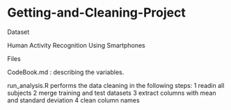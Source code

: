 # Getting-and-Cleaning-Project

Dataset

Human Activity Recognition Using Smartphones

Files

CodeBook.md : describing the variables.

run_analysis.R performs the data cleaning in the following steps:
1 readin all subjects
2 merge training and test datasets
3 extract columns with mean and standard deviation
4 clean column names
